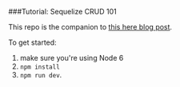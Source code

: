 ###Tutorial: Sequelize CRUD 101

This repo is the companion to [this here blog post](http://lorenstewart.me/2016/10/03/sequelize-crud-101/).

To get started:
 1. make sure you're using Node 6
 2. `npm install`
 3. `npm run dev`.